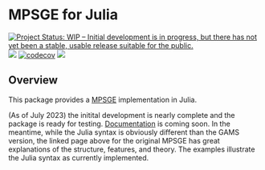 # MPSGE for Julia

[![Project Status: WIP – Initial development is in progress, but there has not yet been a stable, usable release suitable for the public.](https://www.repostatus.org/badges/latest/wip.svg)](https://www.repostatus.org/#wip)
![](https://github.com/anthofflab/MPSGE.jl/workflows/Run%20CI%20on%20master/badge.svg)
[![codecov](https://codecov.io/gh/anthofflab/MPSGE.jl/branch/main/graph/badge.svg?token=wpCdr8HS2u)](https://codecov.io/gh/anthofflab/MPSGE.jl)
[![](https://img.shields.io/badge/docs-dev-blue.svg)](http://anthofflab.berkeley.edu/MPSGE.jl/dev/)

## Overview

This package provides a [MPSGE](https://www.gams.com/solvers/mpsge/index.htm) implementation in Julia.
<p> (As of July 2023) the initital development is nearly complete and the package is ready for testing. <a href="https://anthofflab.berkeley.edu/MPSGE.jl/dev/">Documentation</a> is coming soon. In the meantime, while the Julia syntax is obviously different than the GAMS version, the linked page above for the original MPSGE has great explanations of the structure, features, and theory. The examples illustrate the Julia syntax as currently implemented.

